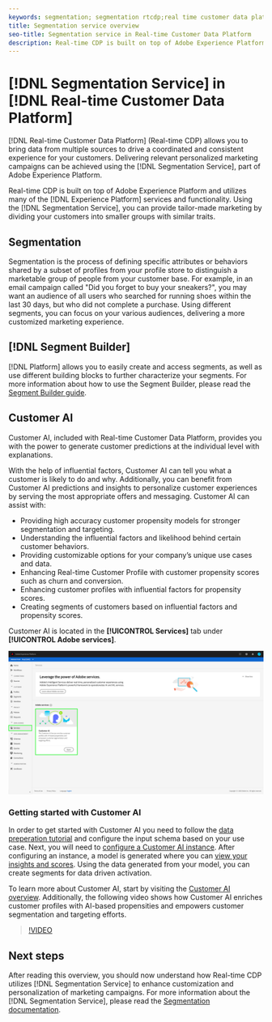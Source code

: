 ```yaml
---
keywords: segmentation; segmentation rtcdp;real time customer data platform segmentation
title: Segmentation service overview
seo-title: Segmentation service in Real-time Customer Data Platform
description: Real-time CDP is built on top of Adobe Experience Platform and utilizes many of the Experience Platform services and functionality. Using the Segmentation Service, you can provide tailor-made marketing by dividing your customers into smaller groups with similar traits.
---
```


# [!DNL Segmentation Service] in [!DNL Real-time Customer Data Platform]

[!DNL Real-time Customer Data Platform] (Real-time CDP) allows you to bring data from multiple sources to drive a coordinated and consistent experience for your customers. Delivering relevant personalized marketing campaigns can be achieved using the [!DNL Segmentation Service], part of Adobe Experience Platform.

Real-time CDP is built on top of Adobe Experience Platform and utilizes many of the [!DNL Experience Platform] services and functionality. Using the [!DNL Segmentation Service], you can provide tailor-made marketing by dividing your customers into smaller groups with similar traits.

## Segmentation

Segmentation is the process of defining specific attributes or behaviors shared by a subset of profiles from your profile store to distinguish a marketable group of people from your customer base. For example, in an email campaign called "Did you forget to buy your sneakers?", you may want an audience of all users who searched for running shoes within the last 30 days, but who did not complete a purchase. Using different segments, you can focus on your various audiences, delivering a more customized marketing experience.

## [!DNL Segment Builder]

[!DNL Platform] allows you to easily create and access segments, as well as use different building blocks to further characterize your segments. For more information about how to use the Segment Builder, please read the [Segment Builder guide](./segment-builder-guide.md).

## Customer AI

Customer AI, included with Real-time Customer Data Platform, provides you with the power to generate customer predictions at the individual level with explanations.

With the help of influential factors, Customer AI can tell you what a customer is likely to do and why. Additionally, you can benefit from Customer AI predictions and insights to personalize customer experiences by serving the most appropriate offers and messaging. Customer AI can assist with:

* Providing high accuracy customer propensity models for stronger segmentation and targeting.
* Understanding the influential factors and likelihood behind certain customer behaviors.
* Providing customizable options for your company’s unique use cases and data.
* Enhancing Real-time Customer Profile with customer propensity scores such as churn and conversion.
* Enhancing customer profiles with influential factors for propensity scores.
* Creating segments of customers based on influential factors and propensity scores.

Customer AI is located in the **[!UICONTROL Services]** tab under **[!UICONTROL Adobe services]**.

![Customer AI location](../assets/overview/rtcdp-customer-ai.png)

### Getting started with Customer AI

In order to get started with Customer AI you need to follow the [data preperation tutorial](../../intelligent-services/data-preparation.md) and configure the input schema based on your use case. Next, you will need to [configure a Customer AI instance](../../intelligent-services/customer-ai/user-guide/configure.md). After configuring an instance, a model is generated where you can [view your insights and scores](../../intelligent-services/customer-ai/user-guide/discover-insights.md). Using the data generated from your model, you can create segments for data driven activation.

To learn more about Customer AI, start by visiting the [Customer AI overview](../../intelligent-services/customer-ai/overview.md). Additionally, the following video shows how Customer AI enriches customer profiles with AI-based propensities and empowers customer segmentation and targeting efforts.

>[!VIDEO](https://video.tv.adobe.com/v/40374/?quality=12&learn=on)


## Next steps

After reading this overview, you should now understand how Real-time CDP utilizes [!DNL Segmentation Service] to enhance customization and personalization of marketing campaigns. For more information about the [!DNL Segmentation Service], please read the [Segmentation documentation](../../segmentation/home.md).
